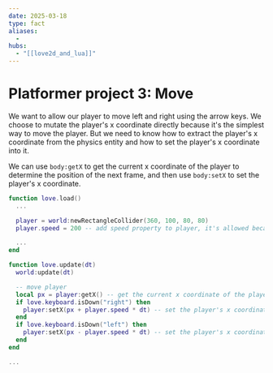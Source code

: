 ```yaml
---
date: 2025-03-18
type: fact
aliases:
  -
hubs:
  - "[[love2d_and_lua]]"
---
```


# Platformer project 3: Move

We want to allow our player to move left and right using the arrow keys. We choose to mutate the player's x coordinate directly because it's the simplest way to move the player. But we need to know how to extract the player's x coordinate from the physics entity and how to set the player's x coordinate into it.

We can use `body:getX` to get the current x coordinate of the player to determine the position of the next frame, and then use `body:setX` to set the player's x coordinate.

```lua
function love.load()
  ...

  player = world:newRectangleCollider(360, 100, 80, 80)
  player.speed = 200 -- add speed property to player, it's allowed because `world:newRectangleCollider` returns a table

  ...
end

function love.update(dt)
  world:update(dt)

  -- move player
  local px = player:getX() -- get the current x coordinate of the player with `body:getX`
  if love.keyboard.isDown("right") then
    player:setX(px + player.speed * dt) -- set the player's x coordinate `body:setX`
  end
  if love.keyboard.isDown("left") then
    player:setX(px - player.speed * dt) -- set the player's x coordinate `body:setX`
  end
end

...

```
